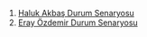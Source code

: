 1. [Haluk Akbaş Durum Senaryosu](https://github.com/halukakbash/TalkApp/blob/main/Haluk%20Akba%C5%9F%20Durum%20Senaryosu.pdf)
2. [Eray Özdemir Durum Senaryosu](https://github.com/halukakbash/TalkApp/blob/main/ErayOzdemir-Durum%20Senaryosu.pdf)
